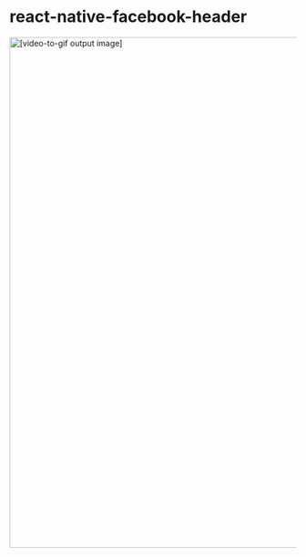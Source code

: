 # react-native-facebook-header
<img src="//im3.ezgif.com/tmp/ezgif-3-7267de3f63e4.gif" style="width:508px;height:896px" alt="[video-to-gif output image]">
